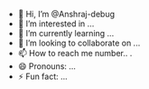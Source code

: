 - 👋 Hi, I’m @Anshraj-debug
- 👀 I’m interested in ... 
- 🌱 I’m currently learning ...
- 💞️ I’m looking to collaborate on ...
- 📫 How to reach me number.. . 
- 😄 Pronouns: ...
- ⚡ Fun fact: ...

<!---
Anshraj-debug/Anshraj-debug is a ✨ special ✨ repository because its `README.md` (this file) appears on your GitHub profile.
You can click the Preview link to take a look at your changes.
--->
